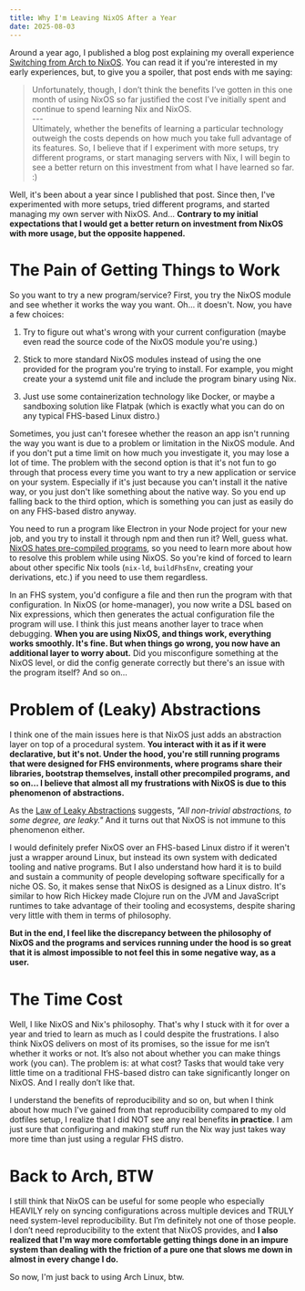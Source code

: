 ```yaml
---
title: Why I'm Leaving NixOS After a Year
date: 2025-08-03
---
```


Around a year ago, I published a blog post explaining my overall experience [Switching from Arch to NixOS](https://www.rugu.dev/en/blog/nixos/). You can read it if you're interested in my early experiences, but, to give you a spoiler, that post ends with me saying:

> Unfortunately, though, I don’t think the benefits I’ve gotten in this one month of using NixOS so far justified the cost I’ve initially spent and continue to spend learning Nix and NixOS. \
> --- \
> Ultimately, whether the benefits of learning a particular technology outweigh the costs depends on how much you take full advantage of its features. So, I believe that if I experiment with more setups, try different programs, or start managing servers with Nix, I will begin to see a better return on this investment from what I have learned so far. :)

Well, it's been about a year since I published that post. Since then, I've experimented with more setups, tried different programs, and started managing my own server with NixOS. And... **Contrary to my initial expectations that I would get a better return on investment from NixOS with more usage, but the opposite happened.**

# The Pain of Getting Things to Work

So you want to try a new program/service? First, you try the NixOS module and see whether it works the way you want. Oh... it doesn't. Now, you have a few choices:

1. Try to figure out what's wrong with your current configuration (maybe even read the source code of the NixOS module you're using.)

2. Stick to more standard NixOS modules instead of using the one provided for the program you're trying to install. For example, you might create your a systemd unit file and include the program binary using Nix.

3. Just use some containerization technology like Docker, or maybe a sandboxing solution like Flatpak (which is exactly what you can do on any typical FHS-based Linux distro.)

Sometimes, you just can't foresee whether the reason an app isn't running the way you want is due to a problem or limitation in the NixOS module. And if you don't put a time limit on how much you investigate it, you may lose a lot of time. The problem with the second option is that it's not fun to go through that process every time you want to try a new application or service on your system. Especially if it's just because you can't install it the native way, or you just don't like something about the native way. So you end up falling back to the third option, which is something you can just as easily do on any FHS-based distro anyway.

You need to run a program like Electron in your Node project for your new job, and you try to install it through npm and then run it? Well, guess what. [NixOS hates pre-compiled programs](https://www.rugu.dev/en/blog/nixos-precompiled/), so you need to learn more about how to resolve this problem while using NixOS. So you're kind of forced to learn about other specific Nix tools (`nix-ld`, `buildFhsEnv`, creating your derivations, etc.) if you need to use them regardless.

In an FHS system, you'd configure a file and then run the program with that configuration. In NixOS (or home-manager), you now write a DSL based on Nix expressions, which then generates the actual configuration file the program will use. I think this just means another layer to trace when debugging. **When you are using NixOS, and things work, everything works smoothly. It's fine. But when things go wrong, you now have an additional layer to worry about.** Did you misconfigure something at the NixOS level, or did the config generate correctly but there's an issue with the program itself? And so on...

# Problem of (Leaky) Abstractions

I think one of the main issues here is that NixOS just adds an abstraction layer on top of a procedural system. **You interact with it as if it were declarative, but it's not. Under the hood, you're still running programs that were designed for FHS environments, where programs share their libraries, bootstrap themselves, install other precompiled programs, and so on... I believe that almost all my frustrations with NixOS is due to this phenomenon of abstractions.**

As the [Law of Leaky Abstractions](https://www.joelonsoftware.com/2002/11/11/the-law-of-leaky-abstractions/) suggests, *"All non-trivial abstractions, to some degree, are leaky."* And it turns out that NixOS is not immune to this phenomenon either.

I would definitely prefer NixOS over an FHS-based Linux distro if it weren't just a wrapper around Linux, but instead its own system with dedicated tooling and native programs. But I also understand how hard it is to build and sustain a community of people developing software specifically for a niche OS. So, it makes sense that NixOS is designed as a Linux distro. It's similar to how Rich Hickey made Clojure run on the JVM and JavaScript runtimes to take advantage of their tooling and ecosystems, despite sharing very little with them in terms of philosophy.

**But in the end, I feel like the discrepancy between the philosophy of NixOS and the programs and services running under the hood is so great that it is almost impossible to not feel this in some negative way, as a user.**

# The Time Cost

Well, I like NixOS and Nix's philosophy. That's why I stuck with it for over a year and tried to learn as much as I could despite the frustrations. I also think NixOS delivers on most of its promises, so the issue for me isn’t whether it works or not. It’s also not about whether you can make things work (you can). The problem is: at what cost? Tasks that would take very little time on a traditional FHS-based distro can take significantly longer on NixOS. And I really don’t like that.

I understand the benefits of reproducibility and so on, but when I think about how much I've gained from that reproducibility compared to my old dotfiles setup, I realize that I did NOT see any real benefits **in practice**. I am just sure that configuring and making stuff run the Nix way just takes way more time than just using a regular FHS distro.

# Back to Arch, BTW

I still think that NixOS can be useful for some people who especially HEAVILY rely on syncing configurations across multiple devices and TRULY need system-level reproducibility. But I’m definitely not one of those people. I don’t need reproducibility to the extent that NixOS provides, and **I also realized that I'm way more comfortable getting things done in an impure system than dealing with the friction of a pure one that slows me down in almost in every change I do.**

So now, I'm just back to using Arch Linux, btw.
